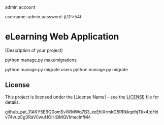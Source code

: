 admin account

username: admin
password: jLD!>54t

# eLearning Web Application
[Description of your project]


python manage.py makemigrations

python manage.py migrate users 
python manage.py migrate 


## License
This project is licensed under the [License Name] - see the [LICENSE](LICENSE) file for details.


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
